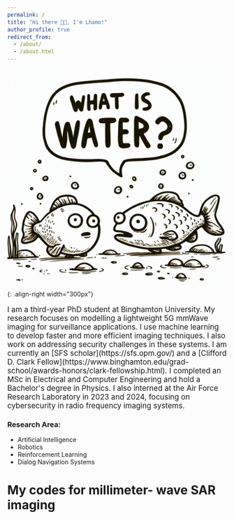 ```yaml
---
permalink: /
title: "Hi there 👋😊, I'm Lhamo!"
author_profile: true
redirect_from: 
  - /about/
  - /about.html
---
```


![Always ask](/images/what_is_water.png){: .align-right width="300px"}

<p style="font-size: 17px;"> I am a third-year PhD student at Binghamton University. My research focuses on modelling a lightweight 5G mmWave imaging for surveillance applications. I use machine learning to develop faster and more efficient imaging techniques. I also work on addressing security challenges in these systems.
I am currently an [SFS scholar](https://sfs.opm.gov/) and a [Clifford D. Clark Fellow](https://www.binghamton.edu/grad-school/awards-honors/clark-fellowship.html). I completed an MSc in Electrical and Computer Engineering and hold a Bachelor's degree in Physics. I also interned at the Air Force Research Laboratory in 2023 and 2024, focusing on cybersecurity in radio frequency imaging systems.</p>

### Research Area:
- Artificial Intelligence
- Robotics
- Reinforcement Learning
- Dialog Navigation Systems

My codes for millimeter- wave SAR imaging 
======
